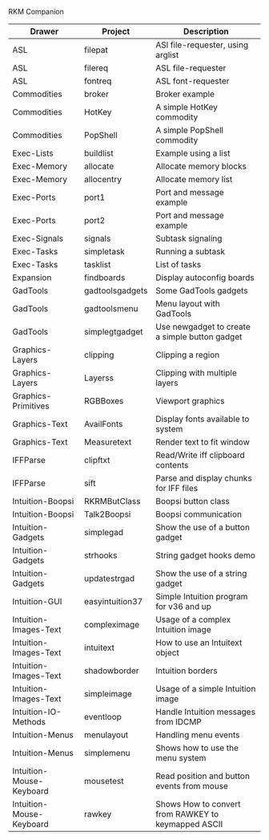 RKM Companion

| Drawer                   | Project         | Description
| ------------------------ | --------------- | ----------------------------------
| ASL                      | filepat         | ASl file-requester, using arglist
| ASL                      | filereq         | ASL file-requester
| ASL                      | fontreq         | ASL font-requester
| Commodities              | broker          | Broker example
| Commodities              | HotKey          | A simple HotKey commodity
| Commodities              | PopShell        | A simple PopShell commodity
| Exec-Lists               | buildlist       | Example using a list
| Exec-Memory              | allocate        | Allocate memory blocks
| Exec-Memory              | allocentry      | Allocate memory list
| Exec-Ports               | port1           | Port and message example
| Exec-Ports               | port2           | Port and message example
| Exec-Signals             | signals         | Subtask signaling
| Exec-Tasks               | simpletask      | Running a subtask
| Exec-Tasks               | tasklist        | List of tasks
| Expansion                | findboards      | Display autoconfig boards
| GadTools                 | gadtoolsgadgets | Some GadTools gadgets
| GadTools                 | gadtoolsmenu    | Menu layout with GadTools
| GadTools                 | simplegtgadget  | Use newgadget to create a simple button gadget
| Graphics-Layers          | clipping        | Clipping a region
| Graphics-Layers          | Layerss         | Clipping with multiple layers
| Graphics-Primitives      | RGBBoxes        | Viewport graphics
| Graphics-Text            | AvailFonts      | Display fonts available to system
| Graphics-Text            | Measuretext     | Render text to fit window
| IFFParse                 | clipftxt        | Read/Write iff clipboard contents
| IFFParse                 | sift            | Parse and display chunks for IFF files
| Intuition-Boopsi         | RKRMButClass    | Boopsi button class
| Intuition-Boopsi         | Talk2Boopsi     | Boopsi communication
| Intuition-Gadgets        | simplegad       | Show the use of a button gadget
| Intuition-Gadgets        | strhooks        | String gadget hooks demo
| Intuition-Gadgets        | updatestrgad    | Show the use of a string gadget
| Intuition-GUI            | easyintuition37 | Simple Intuition program for v36 and up
| Intuition-Images-Text    | compleximage    | Usage of a complex Intuition image
| Intuition-Images-Text    | intuitext       | How to use an Intuitext object
| Intuition-Images-Text    | shadowborder    | Intuition borders
| Intuition-Images-Text    | simpleimage     | Usage of a simple Intuition image
| Intuition-IO-Methods     | eventloop       | Handle Intuition messages from IDCMP
| Intuition-Menus          | menulayout      | Handling menu events
| Intuition-Menus          | simplemenu      | Shows how to use the menu system
| Intuition-Mouse-Keyboard | mousetest       | Read position and button events from mouse
| Intuition-Mouse-Keyboard | rawkey          | Shows How to convert from RAWKEY to keymapped ASCII
